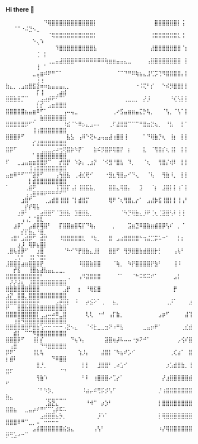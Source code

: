 ### Hi there 👋

<!--
**alex-fany/alex-fany** is a ✨ _special_ ✨ repository because its `README.md` (this file) appears on your GitHub profile.

Here are some ideas to get you started:

- 🔭 I’m currently working on ...
- 🌱 I’m currently learning ...
- 👯 I’m looking to collaborate on ...
- 🤔 I’m looking for help with ...
- 💬 Ask me about ...
- 📫 How to reach me: ...
- 😄 Pronouns: ...
- ⚡ Fun fact: ...
-->
⠀⠀⠀⠀⠀⠀⠀⠀⠀⠀⠙⢿⣿⣿⣿⣿⣿⣿⣿⣿⣿⣿⣿⡇⠀⠀⠀⠀⠀⠀⠀⠀⠀⠀⠀⠀⠀⠀⠀⣿⣿⣿⣿⣿⣿⡇⢨⠀⠀⠀⠀⠈⠉⠐⠬⣙⠢⣀⠀⠀⠀⠀⠀⠀⠀
⠀⠀⠀⠀⠀⠀⠀⠀⠀⠀⠀⠈⢿⣿⣿⣿⣿⣿⣿⣿⣿⣿⣿⡇⠀⠀⠀⠀⠀⠀⠀⠀⠀⠀⠀⠀⠀⠀⢸⣿⣿⣿⣿⣿⣿⣇⢸⠀⠀⠀⠀⠀⠀⠀⠀⠀⠑⢄⠱⠀⠀⠀⠀⠀⠀
⠀⠀⠀⠀⠀⠀⠀⠀⠀⠀⠀⠀⠀⠹⣿⣿⣿⣿⣿⣿⣿⣿⣿⣧⠀⠀⠀⠀⠀⠀⠀⠀⠀⠀⠀⠀⠀⠀⣼⣿⣿⣿⣿⣿⣿⣿⠈⡆⠀⠀⠀⠀⠀⠀⠀⠀⠀⢈⠀⡇⠀⠀⠀⠀⠀
⠀⠀⠀⠀⠀⠀⠀⠀⠀⠀⠀⢀⣀⣤⣼⣿⣿⣿⠿⠿⠿⠿⠿⠿⠿⠿⢷⣶⣶⣤⣤⣄⣀⠀⠀⠀⠀⢠⣿⣿⣿⣿⣿⣿⣿⣿⠀⡇⠀⠀⠀⠀⠀⠀⠀⠀⠀⢸⠀⠁⠀⠀⠀⠀⠀
⠀⠀⠀⠀⠀⠀⠀⣀⣤⣶⠾⠟⠛⠉⠁⠀⠀⠀⠀⠀⠀⠀⠀⠀⠀⠀⠀⠀⠀⠈⠉⠙⠛⠿⢷⣦⣄⣸⢋⡩⢙⠻⣿⣿⣿⣿⡄⡇⠀⠀⠀⠀⠀⠀⠀⠀⠀⢸⢰⠀⠀⠀⠀⠀⠀
⣷⣄⡀⢀⣠⣶⣿⣯⣽⠶⠶⣦⣤⣤⣤⣄⡀⠀⠀⠀⠀⠀⠀⠀⠀⠀⠀⠀⠀⠀⠀⠀⠀⠀⠐⠨⢍⠃⡎⠀⠀⠑⠮⡻⣿⣿⡇⡇⠀⠀⠀⠀⠀⠀⠀⠀⠀⡏⢸⠀⠀⠀⢀⣴⣾
⣿⣿⣷⣿⡉⠉⠀⠀⢀⣠⣴⡾⠟⠋⠉⠁⠀⠀⠀⠀⠀⠀⠀⠀⠀⠀⠀⠀⠀⠀⠀⢀⣀⣀⡀⠀⡜⡸⠀⠀⠀⠀⠀⠘⢎⢣⡇⡇⠀⠀⠀⠀⠀⠀⠀⠀⠀⡇⡎⠀⣠⣶⣿⣿⣿
⣿⣿⣿⣿⣿⣦⣤⣶⠿⠋⠁⠀⠀⠀⠀⢠⠤⢤⣀⠀⠀⠀⠀⠀⠀⠀⠀⠀⢀⠔⣫⣤⣶⣶⣤⣍⡓⢧⡀⠀⠀⠈⢣⡀⠈⢣⠁⡇⠀⠀⠀⠀⠀⠀⠀⠀⢀⠀⣷⣿⣿⣿⣿⣿⣿
⣿⣿⣿⣿⣿⡿⠋⠁⠀⠀⠀⠀⠀⠀⠀⠸⣮⠈⠑⠿⡦⣄⣠⠤⠄⠀⠀⢀⠏⣼⣿⣿⠉⠉⠉⠛⣿⣶⣝⢦⡀⠀⠘⣧⠀⠀⡇⠁⠀⠀⠀⠀⠀⠀⠀⠀⢸⢰⣿⣿⣿⣿⣿⣿⣿
⣿⣿⣿⡿⠋⠀⠀⠀⠀⠀⠀⠀⠀⠀⠀⠀⣧⣣⠀⢠⠿⠑⢝⠦⣠⢤⣤⣼⢰⣿⣿⢸⠀⠀⠀⠀⠁⠙⢿⣷⡙⢆⠀⢸⡆⠀⡇⡇⠀⠀⠀⠀⠀⠀⠀⠀⡎⣼⣿⣿⣿⣿⣿⣿⣿
⣿⡿⠋⠀⠀⠀⠀⠀⠀⢀⣀⣀⡠⠴⢒⢟⣿⡷⠳⡟⠁⠀⠀⣷⠮⡻⣿⡿⢿⣿⡟⠀⡆⠀⠀⠀⣇⠀⠈⢻⣿⡎⢆⢸⡇⠀⡇⡇⠀⠀⠀⠀⠀⠀⠀⠀⠁⣿⣿⣿⣿⣿⣿⣿⣿
⠏⠀⠀⣀⣠⣤⣶⣶⣿⣿⡿⠉⠀⠀⡞⣿⡟⠀⠱⡵⡄⢀⣰⡝⠀⠈⠪⣻⠘⣿⣧⠀⠹⡀⠀⠀⠈⢆⠀⠀⢻⣿⡌⢾⠇⠀⡇⡇⠀⠀⠀⠀⠀⠀⠀⢸⢰⣿⣿⣿⣿⣿⣿⣿⣿
⣤⣶⠿⠛⠋⠉⠉⣽⡿⠋⠀⠀⠀⢠⢳⣿⣧⠀⢀⢼⣎⢟⠊⠀⠀⠀⠐⣻⣆⢻⣿⡤⠊⠙⢄⠀⠀⠈⢧⠀⠀⢻⣷⠸⡀⠀⡇⡇⠀⠀⠀⠀⠀⠀⠀⡇⣾⣿⣿⣿⣿⣿⣿⣿⣿
⠁⠀⠀⠀⠀⢀⣾⠟⠀⠀⠀⠀⠀⢸⢹⣿⡏⢠⡇⢸⣿⣯⣧⡀⠀⠀⠀⣿⣿⣄⢿⣿⡄⠀⠀⣹⠀⠀⠈⡆⠀⣸⣿⡇⡇⢰⠁⡇⠀⠀⠀⠀⠀⠀⢠⢠⣿⠿⠿⠟⠛⠛⠛⠋⠉
⠀⠀⠀⠀⣰⣿⠋⠀⠀⠀⢀⣠⣾⣿⢸⣿⡇⠈⡇⣾⣿⡍⠀⠀⠀⠀⠀⢿⠟⠈⢆⢻⣿⣄⡔⠁⠀⣠⣼⡷⣯⢸⣿⡇⡇⢸⢠⠃⠀⠀⠀⠀⠀⠀⡞⡞⢿⣧⠀⠀⠀⠀⠀⠀⠀
⠀⠀⠀⣰⡿⠃⠀⠀⣀⣴⣿⣿⠋⠈⣹⣿⣧⠀⣹⣿⣿⣧⡀⠀⠀⠀⠀⠀⠀⠀⠈⠳⡙⢿⣷⣄⡸⠟⢈⢆⢈⣽⣿⢣⠇⢸⢸⠀⠀⠀⠀⠀⠀⢠⢠⡁⠈⣿⣇⠀⠀⠀⠀⠀⠀
⠀⠀⣰⡿⠁⠀⣠⣾⡿⢿⣿⠃⠀⠀⡏⣿⣿⣶⣿⢯⡏⠙⢷⡄⠀⠀⠀⠀⡀⠀⠀⠀⣩⣶⣙⠿⣿⣷⣶⣾⣿⡿⢣⠎⠀⡀⠈⠀⠀⠀⠀⠀⠀⡎⡏⣷⣄⠘⣿⡀⠀⠀⠀⠀⠀
⠀⢰⣿⠃⣠⣾⡿⠋⠀⣾⡟⠀⠀⠀⠸⣿⣿⣿⣿⣿⣇⠀⠘⢷⡀⠀⠀⣿⠀⣠⣴⣿⣿⣿⣿⠓⢲⣬⣉⡭⠥⠒⠁⠀⠀⡇⡆⠀⠀⠀⠀⠀⣰⡸⠀⢿⡿⣦⣿⡇⠀⠀⠀⠀⠀
⢀⣿⢧⣾⡿⠋⠀⠀⣰⣿⠀⠀⠀⠀⠀⠈⠓⠊⠙⡟⣿⣷⣄⣸⡇⠀⠀⣿⣿⠋⠀⢻⡻⣿⣿⣷⣾⣿⣿⡗⡃⠀⠀⠀⢠⢧⠃⠀⠀⠀⠀⢀⢣⠃⠀⢸⡇⠙⣿⡇⠀⠀⠀⠀⠀
⣸⣿⣿⣿⣴⣶⣿⣿⣿⡟⠀⠀⠀⠀⠀⠀⠀⠀⠀⠸⣿⣿⣷⣿⣿⠀⠀⠀⠈⢷⡀⠀⠳⡟⣿⣿⣿⣿⡟⣳⠃⠀⠀⠀⢸⠸⠀⠀⠀⠀⠀⡞⣯⠀⠀⢸⣿⣦⣼⣧⣤⣄⣀⣀⡀
⣿⣿⣿⣿⣿⣿⣿⣿⣿⠃⠀⠀⠀⠀⠀⠀⢀⠀⠀⢠⠻⣽⣿⣿⣿⠀⠀⠀⠀⠈⠁⠀⠀⠈⠓⠭⠯⠭⠞⠁⠀⠀⠀⠀⣠⡇⠀⠀⠀⠀⡜⡜⣼⣆⠀⣸⣿⣿⣿⣿⣿⣿⣿⣿⣿
⣿⣿⣿⣿⣿⣿⣿⣿⣿⠀⠀⠀⠀⠀⠀⣠⡟⠀⠀⡆⠀⠘⢿⣯⣿⠀⠀⠀⠀⠀⠀⠀⠀⠀⠀⠀⠀⠀⠀⠀⠀⠀⠀⠀⡟⠀⠀⠀⠀⣰⡝⠀⣿⣿⡀⣿⣿⣿⣿⣿⣿⣿⣿⣿⣿
⣿⣿⣿⣿⣿⣿⣿⣿⡿⠀⠀⠀⠀⣠⡾⣿⡇⠀⠸⠀⠀⡴⣪⠕⠁⢀⠀⠀⣦⡀⠀⠀⠀⠀⠀⠀⠀⠀⠀⠀⠀⠀⢀⡸⠁⠀⠀⠀⣰⠟⠀⠀⣿⣿⣷⣿⣿⣿⣿⣿⣿⣿⣿⣿⣿
⣿⣿⣿⣿⣿⣿⣿⣿⡇⢀⣠⠤⠴⠿⣀⣿⠀⠀⠀⠀⠀⢇⢇⠀⠐⠚⠀⢠⡏⣷⡀⠀⠀⠀⠀⠀⠀⠀⠀⠀⣠⡶⠋⠀⠀⠀⠀⣼⢹⠀⠀⢰⣿⠻⣿⣿⣿⣿⣿⣿⣿⣿⣿⣿⣿
⣿⣿⣿⣿⣿⣿⠟⣿⣷⢡⠒⠒⠐⠒⠒⠠⣝⠢⣄⠀⠀⠈⠪⣗⣀⣀⣲⠝⠰⠛⣧⠀⠀⠀⠀⠀⣀⣤⡶⠟⠁⠀⠀⠀⠀⠀⢀⣎⣾⠀⠀⣾⡇⠀⠉⠉⠻⣿⣿⣿⣿⣿⣿⣿⣿
⣿⣿⣿⡿⠋⠀⠀⢸⡇⡎⠀⠀⠀⠀⠀⠀⠀⠙⢦⠱⡄⠀⠀⠀⠀⠀⣽⣿⢶⡼⠧⠤⠤⠐⡲⠝⠚⠁⠀⠀⠀⠀⠀⠀⠀⡠⢪⠎⣿⠀⢠⣿⠀⠀⠀⠀⠀⠀⠙⠻⣿⣿⣿⣿⣿
⡿⠟⠁⠀⠀⠀⠀⢸⣇⢧⠀⠀⠀⠀⠀⠀⠀⠀⠀⢱⡸⡄⠀⠀⠀⣼⣿⡇⠈⠳⣦⠞⡡⠊⠀⠀⠀⠀⠀⠀⠀⠀⠀⢀⢎⣴⠁⠀⣿⡆⣾⠇⠀⠀⠀⠀⠀⠀⠀⠀⠀⠙⠿⣿⣿
⠀⠀⠀⠀⠀⠀⠀⠀⣿⡘⡀⠀⠀⠀⠀⠀⠀⠀⠀⠀⡇⡇⠀⠀⣸⣿⣿⠃⢀⠴⣡⠊⠀⠀⠀⠀⠀⠀⠀⠀⠀⠀⡰⣡⣾⣿⣷⡀⢸⣿⠏⠀⠀⠀⠀⠀⠀⠀⠀⠀⠀⠀⠀⠈⠙
⠀⠀⠀⠀⠀⠀⠀⠀⢻⣷⠱⠀⠀⠀⠀⠀⠀⠀⠀⠀⠃⠇⠀⢰⣿⣿⣿⠔⢉⡔⠁⠀⠀⠀⠀⠀⠀⠀⠀⠀⠀⡜⣰⣿⣿⣿⣿⣿⣾⠋⠀⠀⠀⠀⠀⠀⠀⠀⠀⠀⠀⠀⠀⠀⠀
⠀⠀⠀⠀⠀⠀⠀⠀⠈⠃⠳⡳⡀⠀⠀⠀⠀⠀⠀⠀⠸⣴⡤⠾⢛⡯⡺⢣⠋⠀⠀⠀⠀⠀⠀⠀⠀⠀⠀⠀⡘⢰⣿⣿⣿⣿⣿⣿⣿⣷⣄⠀⠀⠀⠀⠀⠀⠀⠀⢀⣀⣀⣀⣀⣀
⠀⠀⠀⠀⠀⠀⠀⠀⠀⠀⢀⣵⣝⣄⠀⠀⠀⠀⠀⠀⠀⠘⠺⠉⠀⡴⡱⠃⠀⠀⠀⠀⠀⠀⠀⠀⠀⠀⠀⠀⡇⣿⣿⣿⣿⣿⣿⣿⣿⣿⣿⣦⠀⠀⣀⣤⡴⠞⠛⠋⠉⢡⡾⠯⠥
⠀⠀⠀⠀⠀⠀⠀⠀⠀⣠⣾⣿⣿⣦⡳⡀⠀⠀⠀⠀⠀⠀⠀⠀⡸⠱⠁⠀⠀⠀⠀⠀⠀⠀⠀⠀⠀⠀⠀⠀⡇⢿⣿⣿⣿⣿⣿⣿⣿⣿⣿⣿⠿⠛⠉⣀⡀⠤⠀⠒⠒⠒⠒⠀⠀
⠀⠀⠀⠀⠀⠀⠀⣠⣾⣿⣿⣿⣿⣿⣿⣮⣲⣄⠀⠀⠀⠀⠀⢠⢣⠃⠀⠀⠀⠀⠀⠀⠀⠀⠀⠀⠀⠀⠀⠀⠰⡜⢿⣿⣿⣿⣿⣿⣿⡿⢛⣡⠴⠒⠉⠀⠀⠀⠀⠀⠀⠀⠀⠀⠀

